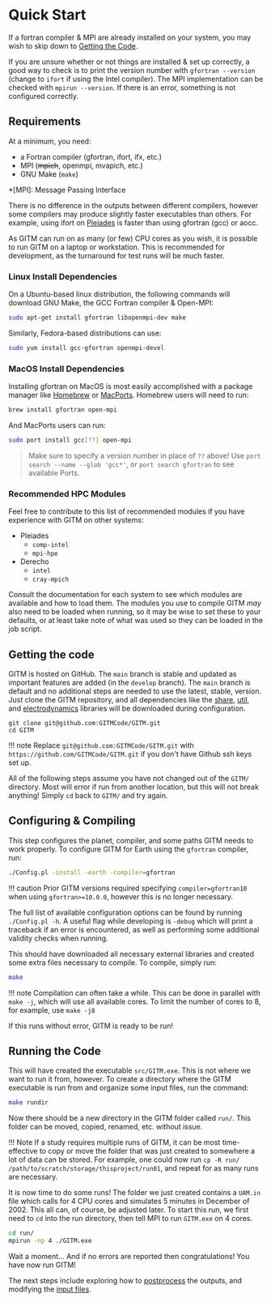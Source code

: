 # Quick Start

If a fortran compiler & MPI are already installed on your system, you may wish
to skip down to [Getting the Code](#getting-the-code).

If you are unsure whether or not things are installed & set up correctly, a good
way to check is to print the version number with `gfortran --version` (change to
`ifort` if using the Intel compiler).  The MPI implementation can be checked
with `mpirun --version`. If there is an error, something is not configured
correctly.

## Requirements

At a minimum, you need:

- a Fortran compiler (gfortran, ifort, ifx, etc.)
- MPI (~~mpich~~, openmpi, mvapich, etc.)
- GNU Make (`make`)

<!-- abbreviation definition -->
*[MPI]: Message Passing Interface

There is no difference in the outputs between different compilers, however some
compilers may produce slightly faster executables than others. For example,
using ifort on [Pleiades](https://www.nas.nasa.gov/hecc/resources/pleiades.html)
is faster than using gfortran (gcc) or aocc. 

As GITM can run on as many (or few) CPU cores as you wish, it is possible to run
GITM on a laptop or workstation. This is recommended for development, as the
turnaround for test runs will be much faster. 

### Linux Install Dependencies

On a Ubuntu-based linux distribution, the following commands will download GNU
Make, the GCC Fortran compiler & Open-MPI:

```bash
sudo apt-get install gfortran libopenmpi-dev make
```

Similarly, Fedora-based distributions can use:

```bash
sudo yum install gcc-gfortran openmpi-devel
```

### MacOS Install Dependencies

Installing gfortran on MacOS is most easily accomplished with a package manager
like [Homebrew](https://brew.sh/) or [MacPorts](https://www.macports.org/).
Homebrew users will need to run:

```bash
brew install gfortran open-mpi
```

And MacPorts users can run:

```bash
sudo port install gcc[??] open-mpi
```
> Make sure to specify a version number in place of `??` above! Use 
> `port search --name --glob 'gcc*'`, or `port search gfortran` to see
> available Ports.


### Recommended HPC Modules

Feel free to contribute to this list of recommended modules if you have
experience with GITM on other systems:

- Pleiades
    - `comp-intel`
    - `mpi-hpe`
- Derecho
    - `intel`
    - `cray-mpich`

Consult the documentation for each system to see which modules are available and
how to load them. The modules you use to compile GITM *may* also need to be
loaded when running, so it may be wise to set these to your defaults, or at
least take note of what was used so they can be loaded in the job script.

## Getting the code

GITM is hosted on GitHub. The `main` branch is stable and updated as important
features are added (in the `develop` branch). The `main` branch is default and
no additional steps are needed to use the latest, stable, version. Just clone
the GITM repository, and all dependencies like the
[share](https://github.com/SWMFsoftware/share),
[util](https://github.com/SWMFsoftware/util), and
[electrodynamics](https://github.com/GITMCode/Electrodynamics) libraries will be
downloaded during configuration.

```shell
git clone git@github.com:GITMCode/GITM.git
cd GITM
```

!!! note
    Replace `git@github.com:GITMCode/GITM.git` with
    `https://github.com/GITMCode/GITM.git` if you don't have Github ssh keys set
    up.

All of the following steps assume you have not changed out of the `GITM/`
directory. Most will error if run from another location, but this will not break
anything! Simply `cd` back to `GITM/` and try again. 

## Configuring & Compiling

This step configures the planet, compiler, and some paths GITM needs to
work properly. To configure GITM for Earth using the `gfortran` compiler, run:

```bash
./Config.pl -install -earth -compiler=gfortran
```

!!! caution
     <!--#TODO> </!--> 
    Prior GITM versions required specifying `compiler=gfortran10` when using
    `gfortran>=10.0.0`, however this is no longer necessary.

The full list of available configuration options can be found by running
`./Config.pl -h`. A useful flag while developing is `-debug` which will print a
traceback if an error is encountered, as well as performing some additional
validity checks when running.

This should have downloaded all necessary external libraries and created some
extra files necessary to compile. To compile, simply run:

```bash
make
```

!!! note
    Compilation can often take a while. This can be done in parallel with
    `make -j`, which will use all available cores. To limit the number of cores
    to 8, for example, use `make -j8`

If this runs without error, GITM is ready to be run!

## Running the Code

This will have created the executable `src/GITM.exe`. This is not where we want
to run it from, however. To create a directory where the GITM executable is run
from and organize some input files, run the command:

```bash
make rundir
```

Now there should be a new directory in the GITM folder called `run/`. This
folder can be moved, copied, renamed, etc. without issue. 

!!! Note 
    If a study requires multiple runs of GITM, it can be most time-effective to
    copy or move the folder that was just created to somewhere a lot of data
    can be stored. For example, one could now run
    `cp -R run/ /path/to/scratch/storage/thisproject/run01`, and repeat for as
    many runs are necessary.

It is now time to do some runs! The folder we just created contains a `UAM.in`
file which calls for 4 CPU cores and simulates 5 minutes in December of 2002.
This all can, of course, be adjusted later. To start this run, we first need to
`cd` into the run directory, then tell MPI to run `GITM.exe` on 4 cores.

```bash
cd run/
mpirun -np 4 ./GITM.exe
```

Wait a moment... And if no errors are reported then congratulations! You have
now run GITM! 

The next steps include exploring how to [postprocess](postprocessing.md) the 
outputs, and modifying the [input files](common_inputs.md).
